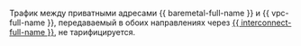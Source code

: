 Трафик между приватными адресами {{ baremetal-full-name }} и {{ vpc-full-name }}, передаваемый в обоих направлениях через [{{ interconnect-full-name }}](../../interconnect/index.yaml), не тарифицируется.